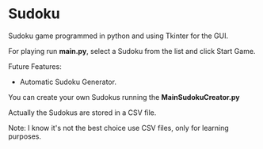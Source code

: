 # Sudoku

Sudoku game programmed in python and using Tkinter for the GUI.

For playing run __main.py__, select a Sudoku from the list and click Start Game.

Future Features:
- Automatic Sudoku Generator.

You can create your own Sudokus running the __MainSudokuCreator.py__

Actually the Sudokus are stored in a CSV file. 

Note: I know it's not the best choice use CSV files, only for learning purposes.

